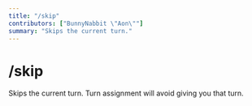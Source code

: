 ```yaml
---
title: "/skip"
contributors: ["BunnyNabbit \"Aon\""]
summary: "Skips the current turn."
---
```


# /skip

Skips the current turn. Turn assignment will avoid giving you that turn.
